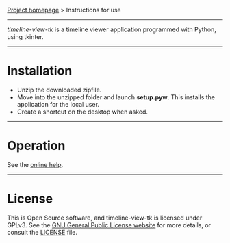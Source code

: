 [Project homepage](https://github.com/peter88213/timeline-view-tk) > Instructions for use

--- 

*timeline-view-tk* is a timeline viewer application programmed with Python, using tkinter.
 
---

# Installation

- Unzip the downloaded zipfile.
- Move into the unzipped folder and launch **setup.pyw**. This installs the application for the local user.
- Create a shortcut on the desktop when asked.

---

# Operation

See the [online help](https://peter88213.github.io/timeline-view-tk/help/).

---

# License

This is Open Source software, and timeline-view-tk is licensed under GPLv3. See the
[GNU General Public License website](https://www.gnu.org/licenses/gpl-3.0.en.html) for more
details, or consult the [LICENSE](https://github.com/peter88213/timeline-view-tk/blob/main/LICENSE) file.

